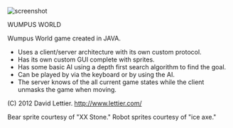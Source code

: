 ![screenshot](https://raw.github.com/lettier/wumpusworld/master/server/wumpus.png)

WUMPUS WORLD

Wumpus World game created in JAVA. 

* Uses a client/server architecture with its own custom protocol. 
* Has its own custom GUI complete with sprites. 
* Has some basic AI using a depth first search algorithm to find the goal.
* Can be played by via the keyboard or by using the AI.
* The server knows of the all current game states while the client unmasks the game when moving.

(C) 2012 David Lettier. http://www.lettier.com/

Bear sprite courtesy of "XX Stone."
Robot sprites courtesy of "ice axe."

